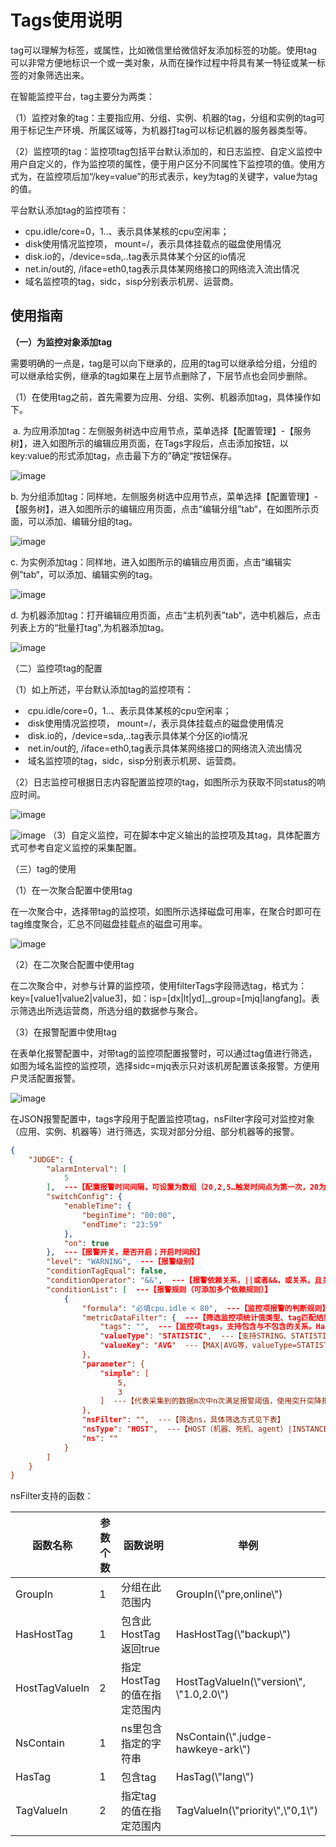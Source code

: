 # Tags使用说明

tag可以理解为标签，或属性，比如微信里给微信好友添加标签的功能。使用tag可以非常方便地标识一个或一类对象，从而在操作过程中将具有某一特征或某一标签的对象筛选出来。

在智能监控平台，tag主要分为两类：

（1）监控对象的tag：主要指应用、分组、实例、机器的tag，分组和实例的tag可用于标记生产环境、所属区域等，为机器打tag可以标记机器的服务器类型等。

（2）监控项的tag：监控项tag包括平台默认添加的，和日志监控、自定义监控中用户自定义的，作为监控项的属性，便于用户区分不同属性下监控项的值。使用方式为，在监控项后加“/key=value”的形式表示，key为tag的关键字，value为tag的值。

平台默认添加tag的监控项有：

- cpu.idle/core=0，1..、表示具体某核的cpu空闲率；
- disk使用情况监控项， mount=/，表示具体挂载点的磁盘使用情况
- disk.io的，/device=sda,..tag表示具体某个分区的io情况
- net.in/out的,  /iface=eth0,tag表示具体某网络接口的网络流入流出情况
- 域名监控项的tag，sidc，sisp分别表示机房、运营商。

## 使用指南


**（一）为监控对象添加tag**

需要明确的一点是，tag是可以向下继承的，应用的tag可以继承给分组，分组的可以继承给实例，继承的tag如果在上层节点删除了，下层节点也会同步删除。

（1）在使用tag之前，首先需要为应用、分组、实例、机器添加tag，具体操作如下。

​    a. 为应用添加tag：左侧服务树选中应用节点，菜单选择【配置管理】-【服务树】，进入如图所示的编辑应用页面，在Tags字段后，点击添加按钮，以key:value的形式添加tag，点击最下方的”确定“按钮保存。

![image](https://github.com/jdcloudcom/cn/blob/DevOps-guhezhu1/image/DevOps/Operation-Guide52.jpg)

 b. 为分组添加tag：同样地，左侧服务树选中应用节点，菜单选择【配置管理】-【服务树】，进入如图所示的编辑应用页面，点击“编辑分组”tab“，在如图所示页面，可以添加、编辑分组的tag。

![image](https://github.com/jdcloudcom/cn/blob/DevOps-guhezhu1/image/DevOps/Operation-Guide53.jpg)

 c. 为实例添加tag：同样地，进入如图所示的编辑应用页面，点击“编辑实例”tab“，可以添加、编辑实例的tag。

![image](https://github.com/jdcloudcom/cn/blob/DevOps-guhezhu1/image/DevOps/Operation-Guide54.jpg)

 d. 为机器添加tag：打开编辑应用页面，点击“主机列表”tab“，选中机器后，点击列表上方的“批量打tag",为机器添加tag。

![image](https://github.com/jdcloudcom/cn/blob/DevOps-guhezhu1/image/DevOps/Operation-Guide55.jpg)

（二）监控项tag的配置

（1）如上所述，平台默认添加tag的监控项有：

- ​      cpu.idle/core=0，1..、表示具体某核的cpu空闲率；
- ​      disk使用情况监控项， mount=/，表示具体挂载点的磁盘使用情况
- ​      disk.io的，/device=sda,..tag表示具体某个分区的io情况
- ​      net.in/out的,  /iface=eth0,tag表示具体某网络接口的网络流入流出情况
- ​      域名监控项的tag，sidc，sisp分别表示机房、运营商。

（2）日志监控可根据日志内容配置监控项的tag，如图所示为获取不同status的响应时间。

![image](https://github.com/jdcloudcom/cn/blob/DevOps-guhezhu1/image/DevOps/Operation-Guide56.JPG)

![image](https://github.com/jdcloudcom/cn/blob/DevOps-guhezhu1/image/DevOps/Operation-Guide57.jpg)
（3）自定义监控，可在脚本中定义输出的监控项及其tag，具体配置方式可参考自定义监控的采集配置。

（三）tag的使用

（1）在一次聚合配置中使用tag

在一次聚合中，选择带tag的监控项，如图所示选择磁盘可用率，在聚合时即可在tag维度聚合，汇总不同磁盘挂载点的磁盘可用率。

![image](https://github.com/jdcloudcom/cn/blob/DevOps-guhezhu1/image/DevOps/Operation-Guide58.jpg)

（2）在二次聚合配置中使用tag

在二次聚合中，对参与计算的监控项，使用filterTags字段筛选tag，格式为：key=[value1|value2|value3]，如：isp=[dx|lt|yd],\_group=[mjq|langfang]。表示筛选出所选运营商，所选分组的数据参与聚合。

（3）在报警配置中使用tag

在表单化报警配置中，对带tag的监控项配置报警时，可以通过tag值进行筛选，如图为域名监控的监控项，选择sidc=mjq表示只对该机房配置该条报警。方便用户灵活配置报警。

![image](https://github.com/jdcloudcom/cn/blob/DevOps-guhezhu1/image/DevOps/Operation-Guide59.jpg)

在JSON报警配置中，tags字段用于配置监控项tag，nsFilter字段可对监控对象（应用、实例、机器等）进行筛选，实现对部分分组、部分机器等的报警。

```json
{
	"JUDGE": {
		"alarmInterval": [
			5
		],  ---【配置报警时间间隔，可设置为数组（20,2,5…触发时间点为第一次，20为第一次与第二次的时间间隔）】
		"switchConfig": {
			"enableTime": {
				"beginTime": "00:00",
				"endTime": "23:59"
			},
			"on": true
		},  ---【报警开关，是否开启；开启时间段】
		"level": "WARNING",  ---【报警级别】
		"conditionTagEqual": false,
		"conditionOperator": "&&",  ---【报警依赖关系，||或者&&，或关系，且关系】
		"conditionList": [  ---【报警规则（可添加多个依赖规则）】
			{
				"formula": "必填cpu.idle < 80",  ---【监控项报警的判断规则】
				"metricDataFilter": {  ---【筛选监控项统计值类型、tag匹配结果为true的监控项】
					"tags": "",  ---【监控项tags，支持包含与不包含的关系。HasTag（1个参数）、NotHasTag、TagValueIn、TagValueNotIn(\"core\", \"1,2,3\")指 tag value不在此范围内才满足。tag字段为空时，匹配不含tag的监控项】
					"valueType": "STATISTIC",  ---【支持STRING、STATISTIC】
					"valueKey": "AVG"  ---【MAX|AVG等，valueType=STATISTIC时生效】
				},
				"parameter": {
					"simple": [
						5,
						3
					]  ---【代表采集到的数据m次中n次满足报警阈值，使用突升突降报警时，此规则失效】
				},
				"nsFilter": "",  ---【筛选ns，具体筛选方式见下表】
				"nsType": "HOST",  ---【HOST（机器、死机、agent）|INSTANCE（进程、端口、ssh、日志、自定义）|APP（聚合监控）|DOMAIN（域名监控）】
				"ns": ""
			}
		]
	}
}
```

nsFilter支持的函数：

| 函数名称       | 参数个数 | 函数说明                    | 举例                                         |
| -------------- | -------- | --------------------------- | -------------------------------------------- |
| GroupIn        | 1        | 分组在此范围内              | GroupIn(\\"pre,online\\"\)                   |
| HasHostTag     | 1        | 包含此HostTag返回true       | HasHostTag(\\"backup\\")                     |
| HostTagValueIn | 2        | 指定HostTag的值在指定范围内 | HostTagValueIn(\\"version\\", \\"1.0,2.0\\") |
| NsContain      | 1        | ns里包含指定的字符串        | NsContain(\\".judge-hawkeye-ark\\")          |
| HasTag         | 1        | 包含tag                     | HasTag(\\"lang\\")                           |
| TagValueIn     | 2        | 指定tag的值在指定范围内     | TagValueIn(\\"priority\\",\\"0,1\\")         |

